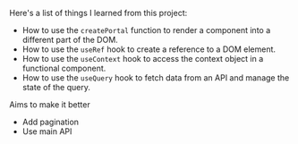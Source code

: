 Here's a list of things I learned from this project:

- How to use the `createPortal` function to render a component into a different part of the DOM.
- How to use the `useRef` hook to create a reference to a DOM element.
- How to use the `useContext` hook to access the context object in a functional component.
- How to use the `useQuery` hook to fetch data from an API and manage the state of the query.

Aims to make it better

- Add pagination
- Use main API
